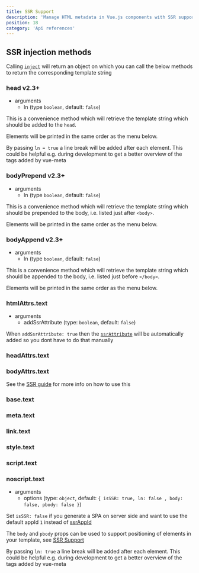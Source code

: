 ```yaml
---
title: SSR Support
description: 'Manage HTML metadata in Vue.js components with SSR support for Nuxt.js!'
position: 18
category: 'Api references'
---
```


## SSR injection methods

Calling [`inject`](/api/plugin-methods#metainject) will return an object on which you can call the below methods to return the corresponding template string

### head <badge>v2.3+</badge>
- arguments
  - ln (type `boolean`, default: `false`)

This is a convenience method which will retrieve the template string which should be added to the `head`.

Elements will be printed in the same order as the menu below.

By passing `ln = true` a line break will be added after each element. This could be helpful e.g. during development to get a better overview of the tags added by vue-meta

### bodyPrepend <badge>v2.3+</badge>
- arguments
  - ln (type `boolean`, default: `false`)

This is a convenience method which will retrieve the template string which should be prepended to the body, i.e. listed just after `<body>`.

Elements will be printed in the same order as the menu below.

### bodyAppend <badge>v2.3+</badge>
- arguments
  - ln (type `boolean`, default: `false`)

This is a convenience method which will retrieve the template string which should be appended to the body, i.e. listed just before `</body>`.

Elements will be printed in the same order as the menu below.

### htmlAttrs.text
- arguments
  - addSsrAttribute (type: `boolean`, default: `false`)

When `addSsrAttribute: true` then the [`ssrAttribute`](/api/plugin-options#ssrattribute) will be automatically added so you dont have to do that manually

### headAttrs.text
### bodyAttrs.text

See the [SSR guide](/guide/ssr#inject-metadata-into-page-string) for more info on how to use this


### base.text
### meta.text
### link.text
### style.text
### script.text
### noscript.text
- arguments
  - options (type: `object`, default: `{ isSSR: true, ln: false , body: false, pbody: false }`)

Set `isSSR: false` if you generate a SPA on server side and want to use the default appId `1` instead of [ssrAppId](/api/plugin-options#ssrappid)

The `body` and `pbody` props can be used to support positioning of elements in your template, see [SSR Support](/api/special-metainfo-attributes#pbody--badgev21badge)

By passing `ln: true` a line break will be added after each element. This could be helpful e.g. during development to get a better overview of the tags added by vue-meta